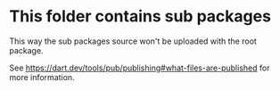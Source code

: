 # This folder contains sub packages

This way the sub packages source won't be uploaded with the root package.

See https://dart.dev/tools/pub/publishing#what-files-are-published for more information.
